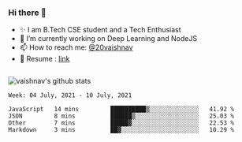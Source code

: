 ### Hi there 👋

<!--
**vaishnav-197/vaishnav-197** is a ✨ _special_ ✨ repository because its `README.md` (this file) appears on your GitHub profile.

Here are some ideas to get you started:
-->

- ✨ I am B.Tech CSE student and a Tech Enthusiast
- 🔭 I’m currently working on Deep Learning and NodeJS
- 📫 How to reach me: [@20vaishnav](https://twitter.com/20vaishnav)
- 🔭 Resume : [link](https://docs.google.com/document/d/1sVmdrZ_oAZ5dlCYpcAQodWISeJOea8gpJk0LbAx-6Y0/edit?usp=sharing)

<img src="https://github.com/vaishnav-197/vaishnav-197/blob/main/images/stat.svg" alt=""/>


![vaishnav's github stats](https://github-readme-stats.vercel.app/api?username=vaishnav-197&show_icons=true&theme=dark&count_private=true)



<!--START_SECTION:waka-->
```text
Week: 04 July, 2021 - 10 July, 2021

JavaScript   14 mins         ██████████▒░░░░░░░░░░░░░░   41.92 % 
JSON         8 mins          ██████▒░░░░░░░░░░░░░░░░░░   25.03 % 
Other        7 mins          █████▓░░░░░░░░░░░░░░░░░░░   22.53 % 
Markdown     3 mins          ██▓░░░░░░░░░░░░░░░░░░░░░░   10.29 % 
```
<!--END_SECTION:waka-->
